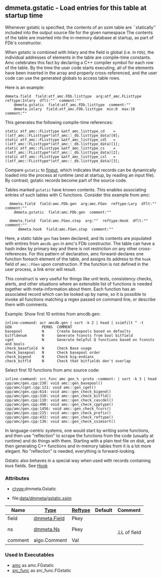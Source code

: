 ## dmmeta.gstatic - Load entries for this table at startup time
<a href="#dmmeta-gstatic"></a>

Whenever gstatic is specified, the contents of an ssim
table are ``statically'' included into the output source file for the given namespace
The contents of the table are inserted into the in-memory database at startup,
as part of FDb's constructor.

When gstatic is combined with Inlary and the field is global (i.e. in `FDb`), the individual addresses
of elements in the table are compile-time constants. Amc celebrates this fact by declaring a C++ compiler symbol
for each row of the table. By the time the user code starts executing, all of the elements have been inserted
in the array and properly cross-referenced, and the user code can use the generated globals to access table rows.

Here is an example:
```
dmmeta.field  field:atf_amc.FDb.listtype  arg:atf_amc.FListtype  reftype:Inlary  dflt:""  comment:""
    dmmeta.gstatic  field:atf_amc.FDb.listtype  comment:""
    dmmeta.inlary  field:atf_amc.FDb.listtype  min:0  max:10  comment:""
```

This generates the following compile-time references:
```
static atf_amc::FListtype &atf_amc_listtype_cd    = ((atf_amc::FListtype*)atf_amc::_db.listtype_data)[0];
static atf_amc::FListtype &atf_amc_listtype_cdl   = ((atf_amc::FListtype*)atf_amc::_db.listtype_data)[1];
static atf_amc::FListtype &atf_amc_listtype_cs    = ((atf_amc::FListtype*)atf_amc::_db.listtype_data)[2];
static atf_amc::FListtype &atf_amc_listtype_csl   = ((atf_amc::FListtype*)atf_amc::_db.listtype_data)[3];
```

Compare `gstatic` to [finput](/txt/ssimdb/dmmeta/finput.md), which indicates that records can be dynamically loaded
into the process at runtime (and at startup, by reading an input file). By contrast, gstatic records become
part of the source code.

Tables marked `gstatic` have known contents. This enables associating entries of such tables with C functions.
Consider this example from amc:
```
  dmmeta.field  field:amc.FDb.gen  arg:amc.FGen  reftype:Lary  dflt:""  comment:""
    dmmeta.gstatic  field:amc.FDb.gen  comment:""

  dmmeta.field  field:amc.FGen.step  arg:""  reftype:Hook  dflt:""  comment:""
      dmmeta.hook  field:amc.FGen.step  comment:""
```
Here, a static table `gen` has been declared, and its contents are populated with entires from
`amcdb.gen` in amc's FDb constructor. The table can have a hash index by primary key and there
is not restriction on any other cross-references. For this pattern of declaration, amc forward-declares one
function foreach element of the table, and assigns its address to the `hook` field of `amc::FGen` upon construction.
If the function is not defined in the user process, a link error will result.

This construct is very useful for things like unit tests, consistency checks, alerts, and other situations where
an extensible list of functions is needed together with meta-information about them.
Each function has an associated record which can be looked up by name, so it is possible to invoke all
functions matching a regex passed on command line, or describe them with comments.

Example:
Show first 10 entries from amcdb.gen:

```
inline-command: acr amcdb.gen | sort -k 2 | head | ssimfilt ^ -t
GEN              PERNS  COMMENT
basepool         N      Create basepools based on defaults
bitfldenum       N      Generate fconsts from bool bitfield
cget             N      Generate helpful Q functions based on fconsts and bools
check_basefield  N      Check Base usage
check_basepool   N      Check basepool order
check_bigend     N      Check big-endians
check_bitfld     N      Check that bitfields don't overlap

```

Select first 10 functions from amc source code:
```
inline-command: src_func amc gen_% -proto -comment: | sort -k 3 | head
cpp/amc/gen.cpp:230: void amc::gen_basepool() 
cpp/amc/cget.cpp:121: void amc::gen_cget()
cpp/amc/gen.cpp:614: void amc::gen_check_bigend() 
cpp/amc/gen.cpp:310: void amc::gen_check_bitfld() 
cpp/amc/gen.cpp:110: void amc::gen_check_cascdel() 
cpp/amc/gen.cpp:496: void amc::gen_check_cpptype() 
cpp/amc/gen.cpp:1456: void amc::gen_check_fcurs() 
cpp/amc/gen.cpp:215: void amc::gen_check_prefix() 
cpp/amc/gen.cpp:432: void amc::gen_check_reftype() 
cpp/amc/gen.cpp:136: void amc::gen_check_ssimsort() 
```

In language-centric systems, one would start by writing some functions, and then use "reflection" to
scrape the functions from the code (usually at runtime) and do things with them. Starting with a plain text file
on disk, and then generating C++ functions and in-memory tables from it is a lot more elegant. No "reflection"
is needed, everything is forward-looking.

Gstatic also behaves in a special way when used with records containing `Hook` fields.
See [Hook](hook.md)

### Attributes
<a href="#attributes"></a>
* [ctype:](/txt/ssimdb/dmmeta/ctype.md)dmmeta.Gstatic

* file:[data/dmmeta/gstatic.ssim](/data/dmmeta/gstatic.ssim)

|Name|[Type](/txt/ssimdb/dmmeta/ctype.md)|[Reftype](/txt/ssimdb/dmmeta/reftype.md)|Default|Comment|
|---|---|---|---|---|
|field|[dmmeta.Field](/txt/ssimdb/dmmeta/field.md)|Pkey|
|ns|[dmmeta.Ns](/txt/ssimdb/dmmeta/ns.md)|Pkey||<br>.LL of field|
|comment|algo.Comment|Val|

### Used In Executables
<a href="#used-in-executables"></a>
* [amc](/txt/exe/amc/README.md) as amc.FGstatic
* [src_func](/txt/exe/src_func/README.md) as src_func.FGstatic


